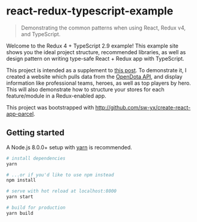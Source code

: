 # react-redux-typescript-example

> Demonstrating the common patterns when using React, Redux v4, and TypeScript.

Welcome to the Redux 4 + TypeScript 2.9 example! This example site shows you the ideal
project structure, recommended libraries, as well as design pattern on writing type-safe
React + Redux app with TypeScript.

This project is intended as a supplement to [this post](https://resir014.xyz/posts/2018/07/06/redux-4-plus-typescript/). To demonstrate it, I created a website which pulls data from the [OpenDota API](https://docs.opendota.com), and display information like professional teams, heroes, as well as top players by hero. This will also demonstrate how to structure your stores for each feature/module in a Redux-enabled app.

This project was bootstrapped with <http://github.com/sw-yx/create-react-app-parcel>.

## Getting started

A Node.js 8.0.0+ setup with [yarn](https://yarnpkg.com/) is recommended.

```bash
# install dependencies
yarn

# ...or if you'd like to use npm instead
npm install

# serve with hot reload at localhost:8000
yarn start

# build for production
yarn build
```
